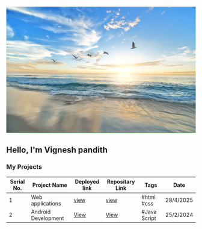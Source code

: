 
 ![Banner GitHub](https://github.com/Vignesha0408/Vignesha0408/blob/main/Images/pic_2.png)

  ## Hello, I'm Vignesh pandith
    

### My Projects 

| Serial No. | Project Name | Deployed link |Repositary Link | Tags | Date|
|---|---|---|---|---| --- |   
| 1 |Web applications|[view]( https://vignesha0408.github.io/cordova-android-app/)|[view](https://github.com/Vignesha0408/cordova-android-app/tree/main/html_collection)|#html #css |28/4/2025|
| 2 | Android Development | [View](  )| [View]( ) | #Java Script | 25/2/2024|


 
